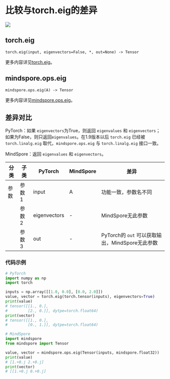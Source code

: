 # 比较与torch.eig的差异

<a href="https://gitee.com/mindspore/docs/blob/master/docs/mindspore/source_zh_cn/note/api_mapping/pytorch_diff/eig.md" target="_blank"><img src="https://mindspore-website.obs.cn-north-4.myhuaweicloud.com/website-images/master/resource/_static/logo_source.png"></a>

## torch.eig

```text
torch.eig(input, eigenvectors=False, *, out=None) -> Tensor
```

更多内容详见[torch.eig](https://pytorch.org/docs/1.8.1/generated/torch.eig.html#torch.eig)。

## mindspore.ops.eig

```text
mindspore.ops.eig(A) -> Tensor
```

更多内容详见[mindspore.ops.eig](https://mindspore.cn/docs/zh-CN/master/api_python/ops/mindspore.ops.eig.html)。

## 差异对比

PyTorch：如果 `eigenvectors`为True，则返回 `eigenvalues` 和 `eigenvectors`；如果为False，则只返回`eigenvalues`。在1.9版本以后 `torch.eig` 已经被 `torch.linalg.eig` 取代，`mindspore.ops.eig` 与 `torch.linalg.eig` 接口一致。

MindSpore：返回 `eigenvalues` 和 `eigenvectors`。

| 分类 | 子类  | PyTorch | MindSpore | 差异                                    |
| ---- | ----- | ------- | --------- | --------------------------------------- |
| 参数 | 参数1 | input   | A         | 功能一致，参数名不同                    |
|      | 参数2 | eigenvectors   | -      |MindSpore无此参数  |
|      | 参数3 | out   | -         | PyTorch的 `out` 可以获取输出，MindSpore无此参数 |

### 代码示例

```python
# PyTorch
import numpy as np
import torch

inputs = np.array([[1.0, 0.0], [0.0, 2.0]])
value, vector = torch.eig(torch.tensor(inputs), eigenvectors=True)
print(value)
# tensor([[1., 0.],
#         [2., 0.]], dytpe=torch.float64)
print(vector)
# tensor([[1., 0.],
#         [0., 1.]], dytpe=torch.float64)

# MindSpore
import mindspore
from mindspore import Tensor

value, vector = mindspore.ops.eig(Tensor(inputs, mindspore.float32))
print(value)
# [1.+0.j 2.+0.j]
print(vector)
# [[1.+0.j 0.+0.j]
```
